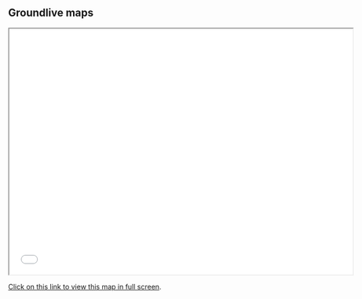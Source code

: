 ## Groundlive maps

<iframe src="groundlive_MPOL.html" height="500" width="700"></iframe>

[Click on this link to view this map in full screen](groundlive_MPOL.html).
